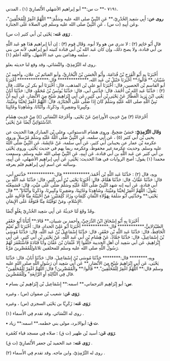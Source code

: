 ٧١٩١ -** ت س:** أبو إبراهيم الأشهلي الأَنْصارِيّ (١) ، المدني.

**روى عن:** أَبِي سَعِيد الخُدْرِيّ،** عَنِ النَّبِيِّ صلى الله عليه وسَلَّمَ:** اللَّهُمَّ اغْفِرْ لِلْمُحَلِّقِينَ"، وعَن أَبِيهِ (ت س) ، عَنِ النَّبِيِّ صلى الله عليه وسلم فِي الصلاة عَلَى الجنازة.

**رَوَى عَنه:** يَحْيَى بْن أَبي كثير (ت س) .

قال أَبُو حَاتِم (٢) : لا ندري من هو ولا أبوه. وَقَال قوم (٣) : إن أبا إبراهيم هَذَا هو عَبد اللَّهِ بن أَبي قتادة، ولا يصح ذلك، وإن كان عَبد الله بْن أَبي قتادة كنيته أبو إبراهيم، لأنه من بني سلمه وهذامن بني عبد الأشهل، والله أعلم (١) .

روى له التِّرْمِذِيّ، والنَّسَائي، وقد وقع لنا حديثه بعلو.

أَخْبَرَنَا بِهِ أَبُو الْفَرَجِ بْنُ قُدَامَةَ، وأَبُو الْحَسَنِ بْنُ الْبُخَارِيِّ، وأبو الغنائم بْن علان، وأحمد بْنُ شَيْبَانَ،** قَالُوا:** أَخْبَرَنَا حَنْبَلُ بْن عَبد الله،************** قال:************** أَخْبَرَنَا أبو القاسم بْن الحصين، قال: أَخْبَرَنَا أبو علي بْن المذهب، قال: أَخْبَرَنَا أبو بكر بْن مالك، قال (٢) : حَدَّثَنَا عَبد الله بْن أَحْمَدَ، قال: حَدَّثني أبي، قال: حَدَّثَنَا يُونُسُ بْنُ مُحَمَّدٍ، قال: حَدَّثَنَا أَبَانُ يَعْنِي ابْنَ يَزِيدَ الْعَطَّارُ عَنْ يَحْيَى بْنِ أَبي كَثِيرٍ، عَن أَبِي إِبْرَاهِيمَ شَيْخٍ مِنَ الأَنْصَارِ، عَن أَبِيهِ أَنَّ نَبِيَّ اللَّهِ صلى الله عَلَيْهِ وسَلَّمَ كَانَ إِذَا صَلَّى عَلَى الْجَنَازَةِ، قال: اللَّهُمَّ اغْفِرْ لِحَيِّنَا ومَيِّتِنَا، وكَبِيرِنَا وصَغِيرِنَا، وذَكَرِنَا، وأُنْثَانَا، وشَاهِدِنَا وغَائِبِنَا.

أَخْرَجَاهُ (٣) مِنْ حَدِيثِ الأَوزاعِيّ عَنْ يَحْيَى. وأَخْرَجَهُ النَّسَائي (٤) مِنْ حَدِيثِ هِشَامٍ الدَّسْتَوَائِيِّ أَيْضًا عَنْ يَحْيَى.

**وَقَال التِّرْمِذِيّ:** حَسَنٌ صَحِيحٌ. وروى هشام الدستوائي، وعلي بْن المبارك هذا الحديث عن يحيى بْن أَبي كثير (٥) ، عَن أَبِي سلمه، عَنِ النَّبِيِّ صَلَّى اللَّهُ عَلَيْهِ وسَلَّمَ مُرْسلاً. وروى عكرمة بْن عمار عن يحيىابن أَبي كثير، عَن أبي سلمة، عَنْ عَائِشَةَ، عَنِ النَّبِيِّ صَلَّى اللَّهُ عليه وسلم. وحديث عكرمة غير محفوظ، وعكرمه ربما يهم في حديث يَحْيَى. وروى يَحْيَى بن أَبي كثير عن عَبد اللَّهِ بن أَبي قتادة، عَن أَبِيهِ، عَنِ النَّبِيِّ صلى الله عليه وسلم، وسمعت محمدا (١) يقول: أصح الروايات في هذا الحديث: يَحْيَى، عَن أَبِي إبراهيم الأشهلي، عَن أَبِيهِ، وسألته عن اسم أَبِي إبراهيم فلم يعرفه.

وبِهِ، قال (٢) : حَدَّثَنَا عَبد اللَّهِ بْن أَحْمَدَ،************ قال:************ حَدَّثني أبي، قال: حَدَّثَنَا عَفَّانُ، قال: حَدَّثَنَا هَمَّامٌ، قال: أَخْبَرَنَا يَحْيَى بْنُ أَبي كَثِيرٍ، قال: حَدَّثَنَا عَبد اللَّهِ بن أَبي قتادة، عَن أبيه إنه شهد النَّبِيّ صَلَّى اللَّهُ عَلَيْهِ وسَلَّمَ صَلَّى عَلَى مَيِّتٍ، قال: فَسَمِعْتُه يَقُولُ: اللَّهُمَّ اغْفِرْ لِحَيِّنَا ومَيِّتِنَا، وشَاهِدِنَا وغَائِبِنَا، وصَغِيرِنَا وكَبِيرِنَا، وذَكَرِنَا وأُنْثَانَا".** قال يَحْيَى:** وحَدَّثَنِي أَبُو سَلَمَةَ بِهَؤُلاءِ الثَّمَانِ كَلِمَاتٍ وزَادَ كَلِمَتَيْنِ: مَنْ أَحْيَيْتَهُ مِنَّا فَأَحْيِهِ عَلَى الإِسْلامِ، ومَنْ تَوَفَّيْتَهُ مِنَّا فَتَوَفَّهُ عَلَى الإِيمَانِ.

وقَدْ وقَعَ لَنَا حَدِيثُهُ عَن أَبِي سَعِيد الخُدْرِيّ بِعُلُوٍ أَيْضًا.

أَخْبَرَنَا بِهِ أَبُو إِسْحَاقَ ابْنُ الدَّرَجِيِّ، وأحمد بن شبيان،** قَالا:** أَنْبَأَنَا أَبُو جَعْفَرٍ الصَّيْدَلانِيُّ،************ قال:************ أَخْبَرَنَا أَبُو عَلِيّ الحداد، قال: أَخْبَرَنَا أَبُو نُعَيْمٍ الْحَافِظُ، قال: حَدَّثَنَا عَبد اللَّهِ بْن جَعْفَرٍ، قال: حَدَّثَنَا إِسْمَاعِيلُ بْنُ عَبد اللَّهِ، قال: حَدَّثَنَا مُوسَى بْنُ إِسْمَاعِيلَ، قال: حَدَّثَنَا حَمَّادٌ، عَنْ هِشَامِ بْنِ أَبي عَبد اللَّهِ، عَنْ يَحْيَى بْنِ أَبي كَثِيرٍ، عَن أَبِي إِبْرَاهِيمَ، عَن أبي سَعِيد أن أهل الحديبة حَلَقُوا إِلا عُثْمَانَ بْنَ عَفَّانَ وأَبَا قَتَادَةَ فَاسْتَغْفَرَ لَهُمْ رَسُولُ اللَّهِ صلى الله عليه وسلم للمحلقين ثلاثاولِلْمُقَصِّرِينَ مَرَّةً.

وبِهِ،******** قال:******** حَدَّثَنَا مُوسَى بْنُ إِسْمَاعِيلَ، قال: حَدَّثَنَا أَبَانُ، قال: حَدَّثَنَا يَحْيَى، عَن أَبِي إِبْرَاهِيمَ شَيْخٍ مِنَ الأَنْصَارِ،** عَن أبي سَعِيد أن رَسُول اللَّهِ صلى الله عليه وسلم قال:** اللَّهُمَّ اغْفِرْ لِلْمُحَلِّقِينَ".** قَالُوا:** والْمُقَصِّرِينَ؟ قال: اللَّهُمَّ اغْفِرْ لِلْمُحَلِّقِينَ" قال فِي الثَّالِثَةِ أَوِ الرَّابِعَةِ" ولِلْمُقَصِّرِينَ.

**• س:** أبو إِبْرَاهِيم الترجماني،** اسمه:** إِسْمَاعِيل بْن إِبْرَاهِيم بْن بسام.

**رَوَى عَن:** شعيب بْن صفوان (س) ، وغيره.

**رَوَى عَنه:** زَكَرِيَّا بن يَحْيَى السجزي (س) ، وغيره.

روى له النَّسَائي. وقد تقدم فِي الأَسماء (١) .

**• ت ق:** أبوالابرد، مولى بني خطمه،** اسمه:** زياد.

**رَوَى عَن:** أسيد بْن ظهير (ت ق) : صلاه فِي مسجد قباء كعُمَرة.

**رَوَى عَنه:** عبد الحميد بْن جعفر الأَنْصارِيّ (ت ق) .

روى له التِّرْمِذِيّ، وابن ماجه. وقد تقدم فِي الأَسماء (٢) .